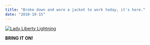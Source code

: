 ```yaml
---
title: "Broke down and wore a jacket to work today, it's here."
date: "2010-10-15"
---
```


[![](http://nickfoden.files.wordpress.com/2010/10/lady-liberty-lightning.jpg "Lady Liberty Lightning")](http://nickfoden.files.wordpress.com/2010/10/lady-liberty-lightning.jpg)

**BRING IT ON!**
